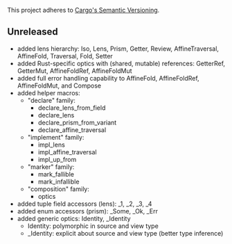 This project adheres to [Cargo's Semantic Versioning](https://doc.rust-lang.org/cargo/reference/semver.html).

## Unreleased

- added lens hierarchy: Iso, Lens, Prism, Getter, Review, AffineTraversal, AffineFold, Traversal, Fold, Setter
- added Rust-specific optics with (shared, mutable) references: GetterRef, GetterMut, AffineFoldRef, AffineFoldMut
- added full error handling capability to AffineFold, AffineFoldRef, AffineFoldMut, and Compose
- added helper macros:
  - "declare" family:
    - declare_lens_from_field
    - declare_lens
    - declare_prism_from_variant
    - declare_affine_traversal
  - "implement" family:
    - impl_lens
    - impl_affine_traversal
    - impl_up_from
  - "marker" family:
    - mark_fallible
    - mark_infallible
  - "composition" family:
    - optics
- added tuple field accessors (lens): _1, _2, _3, _4
- added enum accessors (prism): _Some, _Ok, _Err
- added generic optics: Identity, _Identity
  - Identity: polymorphic in source and view type
  - _Identity: explicit about source and view type (better type inference)